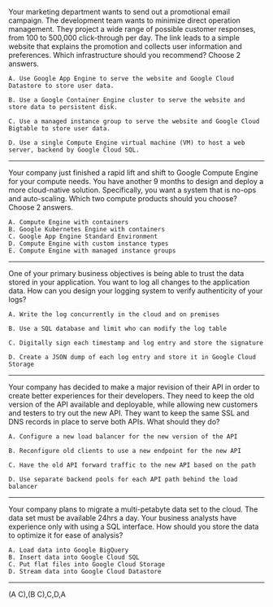 Your marketing department wants to send out a promotional email campaign. The development team wants to minimize direct operation management. They project a wide range of possible customer responses, from 100 to 500,000 click-through per day. The link leads to a simple website that explains the promotion and collects user information and preferences.
Which infrastructure should you recommend? Choose 2 answers.

    A. Use Google App Engine to serve the website and Google Cloud Datastore to store user data.

    B. Use a Google Container Engine cluster to serve the website and store data to persistent disk.

    C. Use a managed instance group to serve the website and Google Cloud Bigtable to store user data.

    D. Use a single Compute Engine virtual machine (VM) to host a web server, backend by Google Cloud SQL.
----
Your company just finished a rapid lift and shift to Google Compute Engine for your compute needs. You have another 9 months to design and deploy a more cloud-native solution. Specifically, you want a system that is no-ops and auto-scaling.
Which two compute products should you choose? Choose 2 answers.

    A. Compute Engine with containers
    B. Google Kubernetes Engine with containers
    C. Google App Engine Standard Environment
    D. Compute Engine with custom instance types
    E. Compute Engine with managed instance groups

----
One of your primary business objectives is being able to trust the data stored in your application. You want to log all changes to the application data.
How can you design your logging system to verify authenticity of your logs?

    A. Write the log concurrently in the cloud and on premises

    B. Use a SQL database and limit who can modify the log table

    C. Digitally sign each timestamp and log entry and store the signature

    D. Create a JSON dump of each log entry and store it in Google Cloud Storage
---
Your company has decided to make a major revision of their API in order to create better experiences for their developers. They need to keep the old version of the API available and deployable, while allowing new customers and testers to try out the new API. They want to keep the same SSL and DNS records in place to serve both APIs.
What should they do?

    A. Configure a new load balancer for the new version of the API

    B. Reconfigure old clients to use a new endpoint for the new API

    C. Have the old API forward traffic to the new API based on the path

    D. Use separate backend pools for each API path behind the load balancer
---
Your company plans to migrate a multi-petabyte data set to the cloud. The data set must be available 24hrs a day. Your business analysts have experience only with using a SQL interface.
How should you store the data to optimize it for ease of analysis?

    A. Load data into Google BigQuery
    B. Insert data into Google Cloud SQL
    C. Put flat files into Google Cloud Storage
    D. Stream data into Google Cloud Datastore


---

(A C),(B C),C,D,A
